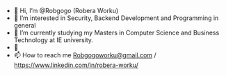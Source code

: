 - 👋 Hi, I’m @Robgogo (Robera Worku)
- 👀 I’m interested in Security, Backend Development and Programming in general
- 🌱 I’m currently studying my Masters in Computer Science and Business Technology at IE university.
- 💞️
- 📫 How to reach me Robgogoworku@gmail.com / https://www.linkedin.com/in/robera-worku/

<!---
Robgogo/Robgogo is a ✨ special ✨ repository because its `README.md` (this file) appears on your GitHub profile.
You can click the Preview link to take a look at your changes.
--->
